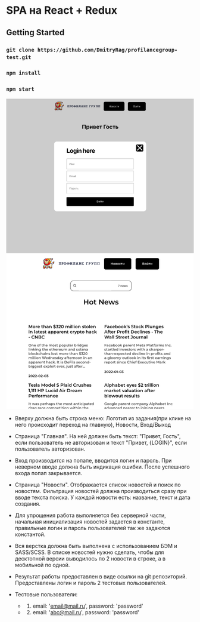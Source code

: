 # SPA на React + Redux

## Getting Started

### `git clone https://github.com/DmitryRag/profilancegroup-test.git`
### `npm install`
### `npm start`

![alt text](src/images/homepage.png " ")
![alt text](src/images/news.png " ")

- Вверху должна быть строка меню: Логотип из задания(при клике на него происходит переход на главную), Новости, Вход/Выход

- Страница "Главная". На ней должен быть текст: "Привет, Гость", если пользователь не авторизован и текст "Привет, {LOGIN}", если пользователь авторизован.
- Вход производится на попапе, вводится логин и пароль. При неверном вводе должна быть индикация ошибки. После успешного входа попап закрывается.
- Страница "Новости". Отображается список новостей и поиск по новостям. Фильтрация новостей должна производиться сразу при вводе текста поиска. У каждой новости есть: название, текст и дата создания.
- Для упрощения работа выполняется без серверной части, начальная инициализация новостей задается в константе, правильные логин и пароль пользователей так же задаются константой.
- Вся верстка должна быть выполнена с использованием БЭМ и SASS/SCSS. В списке новостей нужно сделать, чтобы для десктопной версии выводилось по 2 новости в строке, а в мобильной по одной.
- Результат работы предоставлен в виде ссылки на git репозиторий. Предоставлены логин и пароль 2 тестовых пользователей.

- Тестовые пользователи:
    - 1. email: 'email@mail.ru', password: 'password'
    - 2. email: 'abc@mail.ru', password: 'password'
